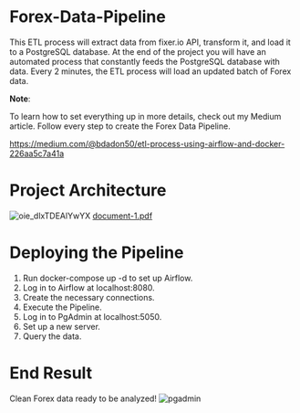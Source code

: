 # Forex-Data-Pipeline
This ETL process will extract data from fixer.io API, transform it, and load it to a PostgreSQL database. At the end of the project you will have an automated process that constantly feeds the PostgreSQL database with data. Every 2 minutes, the ETL process will load an updated batch of Forex data.

__Note__:

To learn how to set everything up in more details, check out my Medium article. Follow every step to create the Forex Data Pipeline.

https://medium.com/@bdadon50/etl-process-using-airflow-and-docker-226aa5c7a41a

# Project Architecture
![oie_dlxTDEAlYwYX](https://user-images.githubusercontent.com/65648983/200797626-0e6e61cc-a0c7-4049-bcd8-190346b22be8.png)
[document-1.pdf](https://github.com/bardadon/Forex-Data-Pipeline/files/9969728/document-1.pdf)


# Deploying the Pipeline
1. Run docker-compose up -d to set up Airflow.
2. Log in to Airflow at localhost:8080.
3. Create the necessary connections.
4. Execute the Pipeline.
5. Log in to PgAdmin at localhost:5050.
6. Set up a new server.
7. Query the data.

# End Result
Clean Forex data ready to be analyzed!
![pgadmin](https://user-images.githubusercontent.com/65648983/200799154-191f9922-6ebb-4b30-b9b7-199d46db3910.png)
